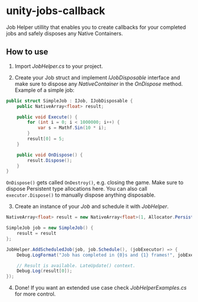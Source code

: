 # unity-jobs-callback
Job Helper utillity that enables you to create callbacks for your completed jobs and safely disposes any Native Containers.

## How to use
1. Import _JobHelper.cs_ to your project.

2. Create your Job struct and implement _IJobDisposable_ interface and make sure to dispose any _NativeContainer_ in the _OnDispose_ method. Example of a simple job:
```csharp
public struct SimpleJob : IJob, IJobDisposable {
    public NativeArray<float> result;

    public void Execute() {
        for (int i = 0; i < 1000000; i++) {
            var s = Mathf.Sin(10 * i);
        }
        result[0] = 5;
    }

    public void OnDispose() {
        result.Dispose();
    }
}
```
`OnDispose()` gets called `OnDestroy()`, e.g. closing the game. Make sure to dispose Persistent type allocations here. You can also call `executor.Dispose()` to manually dispose anything disposable.

3. Create an instance of your _Job_ and schedule it with _JobHelper_.
```csharp
NativeArray<float> result = new NativeArray<float>(1, Allocator.Persistent);

SimpleJob job = new SimpleJob() {
    result = result
};

JobHelper.AddScheduledJob(job, job.Schedule(), (jobExecutor) => {
    Debug.LogFormat("Job has completed in {0}s and {1} frames!", jobExecutor.Duration, jobExecutor.FramesTaken);

    // Result is available. LateUpdate() context.
    Debug.Log(result[0]);
});
```
4. Done! If you want an extended use case check _JobHelperExamples.cs_ for more control.

